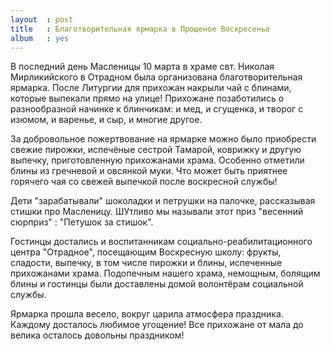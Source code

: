```yaml
---
layout  : post
title   : Благотворительная ярмарка в Прощеное Воскресенье
album   : yes
---
```


В последний день Масленицы 10 марта в храме свт. Николая Мирликийского в Отрадном была организована благотворительная ярмарка. После Литургии для прихожан накрыли чай с блинами, которые выпекали прямо на улице! Прихожане позаботились о разнообразной начинке к блинчикам: и мед, и сгущенка, и творог с изюмом, и варенье, и сыр, и многие другое.

За добровольное пожертвование на ярмарке можно было приобрести свежие пирожки, испечёные сестрой Тамарой, коврижку и другую выпечку, приготовленную прихожанами храма. Особенно отметили блины из гречневой и овсянкой муки. Что может быть приятнее горячего чая со свежей выпечкой после воскресной службы!

Дети "зарабатывали" шоколадки и петрушки на палочке, рассказывая стишки про Масленицу. ШУтливо мы называли этот приз "весенний сюрприз" : "Петушок за стишок".

Гостинцы достались и воспитанникам социально-реабилитационного центра "Отрадное", посещающим Воскресную школу: фрукты, сладости, выпечку, в том числе пирожки и блины, испеченные прихожанами храма. Подопечным нашего храма, немощным, болящим блины и гостинцы были доставлены домой волонтёрам социальной службы. 

Ярмарка прошла весело, вокруг царила атмосфера праздника. Каждому досталось любимое угощение! Все прихожане от мала до велика осталось довольны праздником!
